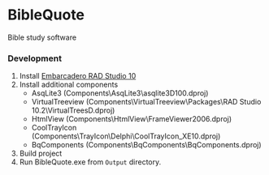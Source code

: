 # BibleQuote

Bible study software

### Development

1. Install [Embarcadero RAD Studio 10](https://www.embarcadero.com/products/rad-studio)
2. Install additional components
	- AsqLite3 (Components\AsqLite3\asqlite3D100.dproj)
	- VirtualTreeview (Components\VirtualTreeview\Packages\RAD Studio 10.2\VirtualTreesD.dproj)
	- HtmlView (Components\HtmlView\FrameViewer2006.dproj)
	- CoolTrayIcon (Components\TrayIcon\Delphi\CoolTrayIcon_XE10.dproj)
	- BqComponents (Components\BqComponents\BqComponents.dproj)
3. Build project
4. Run BibleQuote.exe from `Output` directory.